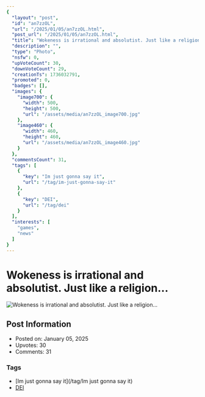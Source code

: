 ```yaml
---
{
  "layout": "post",
  "id": "an7zzOL",
  "url": "/2025/01/05/an7zzOL.html",
  "post_url": "/2025/01/05/an7zzOL.html",
  "title": "Wokeness is irrational and absolutist. Just like a religion...",
  "description": "",
  "type": "Photo",
  "nsfw": 0,
  "upVoteCount": 30,
  "downVoteCount": 29,
  "creationTs": 1736032791,
  "promoted": 0,
  "badges": [],
  "images": {
    "image700": {
      "width": 500,
      "height": 500,
      "url": "/assets/media/an7zzOL_image700.jpg"
    },
    "image460": {
      "width": 460,
      "height": 460,
      "url": "/assets/media/an7zzOL_image460.jpg"
    }
  },
  "commentsCount": 31,
  "tags": [
    {
      "key": "Im just gonna say it",
      "url": "/tag/im-just-gonna-say-it"
    },
    {
      "key": "DEI",
      "url": "/tag/dei"
    }
  ],
  "interests": [
    "games",
    "news"
  ]
}
---
```


# Wokeness is irrational and absolutist. Just like a religion...

![Wokeness is irrational and absolutist. Just like a religion...](/assets/media/an7zzOL_image700.jpg)

## Post Information

- Posted on: January 05, 2025
- Upvotes: 30
- Comments: 31

### Tags

- [Im just gonna say it](/tag/Im just gonna say it)
- [DEI](/tag/DEI)
